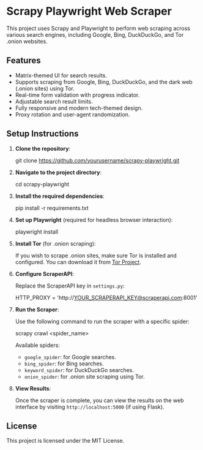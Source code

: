 
# Scrapy Playwright Web Scraper

This project uses Scrapy and Playwright to perform web scraping across various search engines, including Google, Bing, DuckDuckGo, and Tor .onion websites.

## Features

- Matrix-themed UI for search results.
- Supports scraping from Google, Bing, DuckDuckGo, and the dark web (.onion sites) using Tor.
- Real-time form validation with progress indicator.
- Adjustable search result limits.
- Fully responsive and modern tech-themed design.
- Proxy rotation and user-agent randomization.

## Setup Instructions

1. **Clone the repository**:

   git clone https://github.com/yourusername/scrapy-playwright.git

2. **Navigate to the project directory**:

   cd scrapy-playwright

3. **Install the required dependencies**:

   pip install -r requirements.txt

4. **Set up Playwright** (required for headless browser interaction):

   playwright install

5. **Install Tor** (for .onion scraping):

   If you wish to scrape .onion sites, make sure Tor is installed and configured. You can download it from [Tor Project](https://www.torproject.org/download/).

6. **Configure ScraperAPI**:

   Replace the ScraperAPI key in `settings.py`:

   HTTP_PROXY = 'http://YOUR_SCRAPERAPI_KEY@scraperapi.com:8001'

7. **Run the Scraper**:

   Use the following command to run the scraper with a specific spider:

   scrapy crawl <spider_name>

   Available spiders:
   - `google_spider`: for Google searches.
   - `bing_spider`: for Bing searches.
   - `keyword_spider`: for DuckDuckGo searches.
   - `onion_spider`: for .onion site scraping using Tor.

8. **View Results**:

   Once the scraper is complete, you can view the results on the web interface by visiting `http://localhost:5000` (if using Flask).

## License

This project is licensed under the MIT License.
